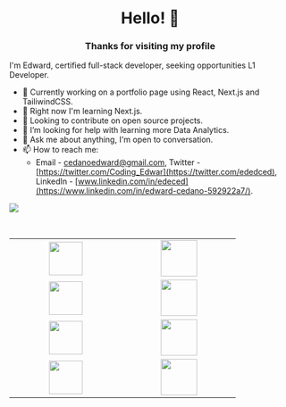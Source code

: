 <h1 align="center"> Hello! 👋 </h1>
<h3 align="center"> Thanks for visiting my profile </h3>

I'm Edward, certified full-stack developer, seeking opportunities L1 Developer.

- 🔭 Currently working on a portfolio page using React, Next.js and TailiwindCSS.  
- 🌱 Right now I'm learning Next.js.  
- 👯 Looking to contribute on open source projects.  
- 🤔 I’m looking for help with learning more Data Analytics.   
- 💬 Ask me about anything, I'm open to conversation.   
- 📫 How to reach me: 
  - Email - [cedanoedward@gmail.com](cedanoedward@gmail.com), Twitter - [https://twitter.com/Coding_Edwar](https://twitter.com/ededced), LinkedIn - [www.linkedin.com/in/edeced](https://www.linkedin.com/in/edward-cedano-592922a7/).   

![](https://github-readme-stats.vercel.app/api?username=coding-edwar&show_icons=true_color=fff&icon_color=79ff97&text_color=9f9f9f&bg_color=151515)

<br>
<table>
<tbody>
 
<tr> 
<td align="center" width="20%">
<!-- TailwindCSS -->
<img height=60px src="https://tailwindcss.com/_next/static/media/tailwindcss-logotype.128b6e12eb85d013bc9f80a917f57efe.svg"> 
</td>

<td align="center" width="20%">
<!-- Git --> 
<img height=65px src="https://git-scm.com/images/logos/downloads/Git-Logo-2Color.png"> 
</td>
</tr>

<tr>  
<td align="center" width="20%">
<!-- React</center --> 
<img height=60px src="https://www.vectorlogo.zone/logos/reactjs/reactjs-ar21.svg"> 
</td>

<td align="center" width="20%">
<!-- PostgreSQL --> 
<img height=65px src="https://logodix.com/logo/2106607.png"> 
</td>
</tr>

<tr> 
<td align="center" width="20%">
<!-- Nodejs</center --> 
<img height=60px src="https://nodejs.org/static/images/logos/nodejs-new-pantone-black.svg"> 
</td>

<td align="center" width="20%">
<!-- MongoDB --> 
<img height=65px src="https://cdn.worldvectorlogo.com/logos/mongodb.svg"> 
</td>
</tr>

<tr>
<td align="center" width="20%">
<!--Docker</center --> 
<img height=60px src="https://www.docker.com/sites/default/files/d8/styles/role_icon/public/2019-07/vertical-logo-monochromatic.png?itok=erja9lKc"> 
</td>

<td align="center" width="20%">
<!-- Prisma --> 
<img height=65px src="https://cdn.worldvectorlogo.com/logos/prisma-2.svg"> 
</td>
</tr>

</tbody>
</table>
